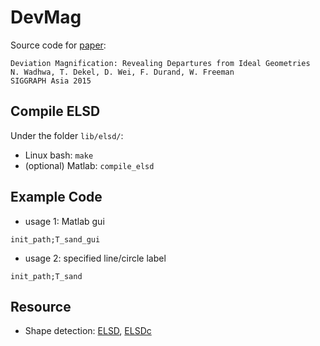 # DevMag
Source code for [paper](https://donglaiw.github.io/paper/dmag.pdf):
```
Deviation Magnification: Revealing Departures from Ideal Geometries
N. Wadhwa, T. Dekel, D. Wei, F. Durand, W. Freeman
SIGGRAPH Asia 2015
```

## Compile ELSD 
Under the folder `lib/elsd/`:
- Linux bash: `make`
- (optional) Matlab: `compile_elsd`

## Example Code
- usage 1: Matlab gui
```
init_path;T_sand_gui
```
- usage 2: specified line/circle label
```
init_path;T_sand
```

## Resource
- Shape detection: [ELSD](https://github.com/GYZHikari/ELSD), [ELSDc](https://github.com/viorik/ELSDc)
